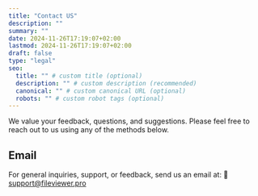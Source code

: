 ```yaml
---
title: "Contact US"
description: ""
summary: ""
date: 2024-11-26T17:19:07+02:00
lastmod: 2024-11-26T17:19:07+02:00
draft: false
type: "legal"
seo:
  title: "" # custom title (optional)
  description: "" # custom description (recommended)
  canonical: "" # custom canonical URL (optional)
  robots: "" # custom robot tags (optional)
---
```


We value your feedback, questions, and suggestions. Please feel free to reach out to us using any of the methods below.

## Email
For general inquiries, support, or feedback, send us an email at:
📧 [support@fileviewer.pro](mailto:support@fileviewer.pro)


